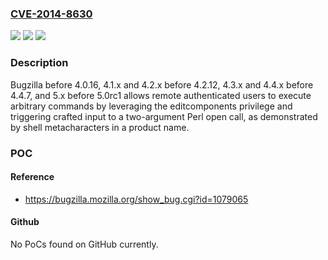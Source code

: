 ### [CVE-2014-8630](https://cve.mitre.org/cgi-bin/cvename.cgi?name=CVE-2014-8630)
![](https://img.shields.io/static/v1?label=Product&message=n%2Fa&color=blue)
![](https://img.shields.io/static/v1?label=Version&message=n%2Fa&color=blue)
![](https://img.shields.io/static/v1?label=Vulnerability&message=n%2Fa&color=brighgreen)

### Description

Bugzilla before 4.0.16, 4.1.x and 4.2.x before 4.2.12, 4.3.x and 4.4.x before 4.4.7, and 5.x before 5.0rc1 allows remote authenticated users to execute arbitrary commands by leveraging the editcomponents privilege and triggering crafted input to a two-argument Perl open call, as demonstrated by shell metacharacters in a product name.

### POC

#### Reference
- https://bugzilla.mozilla.org/show_bug.cgi?id=1079065

#### Github
No PoCs found on GitHub currently.

